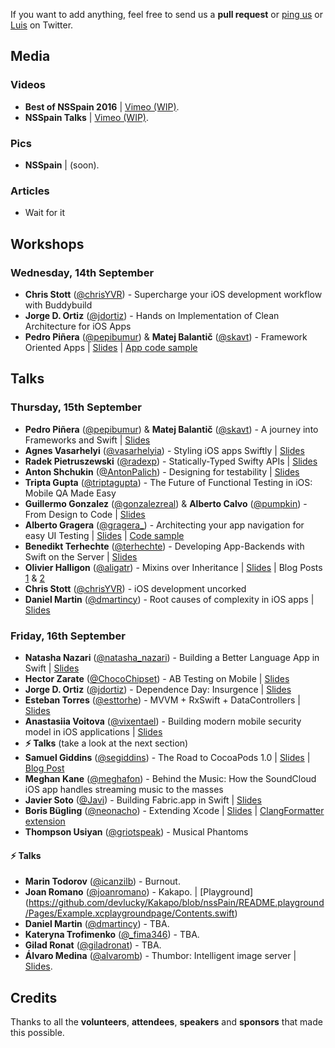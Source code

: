 If you want to add anything, feel free to send us a **pull request** or [ping us](https://twitter.com/nsspain) or [Luis](https://twitter.com/lascorbe) on Twitter.

## Media

### Videos
* **Best of NSSpain 2016** | [Vimeo (WIP)](https://vimeo.com/tag:nsspain16).
* **NSSpain Talks** | [Vimeo (WIP)](https://vimeo.com/tag:nsspain16).

### Pics
* **NSSpain** | (soon).

### Articles
* Wait for it

## Workshops

### Wednesday, 14th September
* **Chris Stott** ([@chrisYVR](http://www.twitter.com/chrisYVR)) - Supercharge your iOS development workflow with Buddybuild
* **Jorge D. Ortiz** ([@jdortiz](http://www.twitter.com/jdortiz)) - Hands on Implementation of Clean Architecture for iOS Apps
* **Pedro Piñera** ([@pepibumur](http://www.twitter.com/pepibumur)) & **Matej Balantič** ([@skavt](http://www.twitter.com/skavt)) - Framework Oriented Apps | [Slides](https://speakerdeck.com/pepibumur/modularizing-your-apps) | [App code sample](https://github.com/soundcloud/weatherito)

## Talks

### Thursday, 15th September
* **Pedro Piñera** ([@pepibumur](http://www.twitter.com/pepibumur)) & **Matej Balantič** ([@skavt](http://www.twitter.com/skavt)) - A journey into Frameworks and Swift | [Slides](https://speakerdeck.com/pepibumur/a-journey-into-frameworks-and-swift)
* **Agnes Vasarhelyi** ([@vasarhelyia](http://www.twitter.com/vasarhelyia)) - Styling iOS apps Swiftly | [Slides](https://speakerdeck.com/vasarhelyia/styling-ios-apps-swiftly)
* **Radek Pietruszewski** ([@radexp](http://www.twitter.com/radexp)) - Statically-Typed Swifty APIs | [Slides](https://speakerdeck.com/radex/statically-typed-swifty-apis)
* **Anton Shchukin** ([@AntonPalich](http://www.twitter.com/AntonPalich)) - Designing for testability | [Slides](http://www.slideshare.net/badootech/designing-for-testability-anton-shchukin-nsspain2016)
* **Tripta Gupta** ([@triptagupta](http://www.twitter.com/triptagupta)) - The Future of Functional Testing in iOS: Mobile QA Made Easy
* **Guillermo Gonzalez** ([@gonzalezreal](http://www.twitter.com/gonzalezreal)) & **Alberto Calvo** ([@pumpkin](http://www.twitter.com/pumpkin)) - From Design to Code | [Slides](https://speakerdeck.com/intemperie/from-design-to-code)
* **Alberto Gragera** ([@gragera_](http://www.twitter.com/gragera_)) - Architecting your app navigation for easy UI Testing | [Slides](https://speakerdeck.com/karumi/architecting-your-apps-for-ui-testing) | [Code sample](https://github.com/Karumi/FoursquareTop)
* **Benedikt Terhechte** ([@terhechte](http://www.twitter.com/terhechte)) - Developing App-Backends with Swift on the Server | [Slides](https://speakerdeck.com/terhechte/nsspain-2016-developing-app-backends-with-swift-on-the-server)
* **Olivier Halligon** ([@aligatr](http://www.twitter.com/aligatr)) - Mixins over Inheritance | [Slides](https://speakerdeck.com/alisoftware/mixins-over-inheritance) | Blog Posts [1](http://alisoftware.github.io/swift/protocol/2015/11/08/mixins-over-inheritance/) & [2](http://alisoftware.github.io/swift/generics/2016/01/06/generic-tableviewcells/)
* **Chris Stott** ([@chrisYVR](http://www.twitter.com/chrisYVR)) - iOS development uncorked
* **Daniel Martin** ([@dmartincy](http://www.twitter.com/dmartincy)) - Root causes of complexity in iOS apps | [Slides](https://speakerdeck.com/danielmartin/root-causes-of-complexity-in-ios-apps)

### Friday, 16th September
* **Natasha Nazari** ([@natasha_nazari](http://www.twitter.com/natasha_nazari)) - Building a Better Language App in Swift | [Slides](https://speakerdeck.com/natashanazari/the-design-of-everyday-language-apps)
* **Hector Zarate** ([@ChocoChipset](http://www.twitter.com/ChocoChipset)) - AB Testing on Mobile | [Slides](https://speakerdeck.com/ioscowboy/on-ab-testing)
* **Jorge D. Ortiz** ([@jdortiz](http://www.twitter.com/jdortiz)) - Dependence Day: Insurgence | [Slides](http://www.slideshare.net/jorgedortiz/dependence-day-insurgence)
* **Esteban Torres** ([@esttorhe](http://www.twitter.com/esttorhe)) - MVVM + RxSwift + DataControllers | [Slides](https://speakerdeck.com/esttorhe/mvvm-plus-rxswift-plus-datacontrollers-1#)
* **Anastasiia Voitova** ([@vixentael](http://www.twitter.com/vixentael)) - Building modern mobile security model in iOS applications | [Slides](https://speakerdeck.com/vixentael/extended-version-building-user-centric-security-model-in-ios-applications)
* **⚡️ Talks** (take a look at the next section)
* **Samuel Giddins** ([@segiddins](http://www.twitter.com/segiddins)) - The Road to CocoaPods 1.0 | [Slides](https://speakerdeck.com/segiddins/the-road-to-cocoapods-1-dot-0) | [Blog Post](http://blog.segiddins.me/2016/09/16/road-to-cocoapods-1-0/)
* **Meghan Kane** ([@meghafon](http://www.twitter.com/meghafon)) - Behind the Music: How the SoundCloud iOS app handles streaming music to the masses
* **Javier Soto** ([@Javi](http://www.twitter.com/Javi)) - Building Fabric.app in Swift | [Slides](https://speakerdeck.com/javisoto/nsspain-2016-building-fabric-dot-app-in-swift)
* **Boris Bügling** ([@neonacho](http://www.twitter.com/neonacho)) - Extending Xcode | [Slides](https://github.com/neonichu/extending-xcode-8) | [ClangFormatter extension](https://github.com/neonichu/ClangFormatter)
* **Thompson Usiyan** ([@griotspeak](http://www.twitter.com/griotspeak)) - Musical Phantoms

#### ⚡️ Talks
* **Marin Todorov** ([@icanzilb](http://www.twitter.com/icanzilb)) - Burnout.
* **Joan Romano** ([@joanromano](https://twitter.com/joanromano)) - Kakapo. | [Playground] (https://github.com/devlucky/Kakapo/blob/nssPain/README.playground/Pages/Example.xcplaygroundpage/Contents.swift)
* **Daniel Martin** ([@dmartincy](http://www.twitter.com/dmartincy)) - TBA.
* **Kateryna Trofimenko** ([@_fima346](https://twitter.com/_fima346)) - TBA.
* **Gilad Ronat** ([@giladronat](https://twitter.com/giladronat)) - TBA.
* **Álvaro Medina** ([@alvaromb](https://twitter.com/alvaromb)) - Thumbor: Intelligent image server | [Slides](https://speakerdeck.com/alvaromb/thumbor).

## Credits
Thanks to all the **volunteers**, **attendees**, **speakers** and **sponsors** that made this possible.
